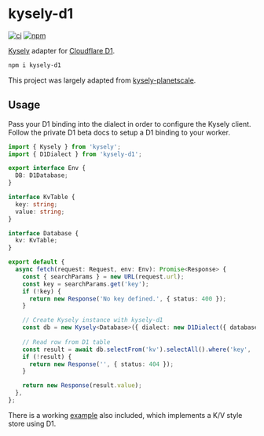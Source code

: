 # kysely-d1

[![ci](https://github.com/aidenwallis/kysely-d1/actions/workflows/ci.yaml/badge.svg)](https://github.com/aidenwallis/kysely-d1/actions/workflows/ci.yaml)
[![npm](https://img.shields.io/npm/v/kysely-d1.svg)](https://www.npmjs.com/package/kysely-d1)

[Kysely](https://github.com/koskimas/kysely) adapter for [Cloudflare D1](https://blog.cloudflare.com/introducing-d1/).

```bash
npm i kysely-d1
```

This project was largely adapted from [kysely-planetscale](https://github.com/depot/kysely-planetscale).

## Usage

Pass your D1 binding into the dialect in order to configure the Kysely client. Follow the private D1 beta docs to setup a D1 binding to your worker.

```typescript
import { Kysely } from 'kysely';
import { D1Dialect } from 'kysely-d1';

export interface Env {
  DB: D1Database;
}

interface KvTable {
  key: string;
  value: string;
}

interface Database {
  kv: KvTable;
}

export default {
  async fetch(request: Request, env: Env): Promise<Response> {
    const { searchParams } = new URL(request.url);
    const key = searchParams.get('key');
    if (!key) {
      return new Response('No key defined.', { status: 400 });
    }

    // Create Kysely instance with kysely-d1
    const db = new Kysely<Database>({ dialect: new D1Dialect({ database: env.DB }) });
    
    // Read row from D1 table
    const result = await db.selectFrom('kv').selectAll().where('key', '=', key).executeTakeFirst();
    if (!result) {
      return new Response('', { status: 404 });
    }

    return new Response(result.value);
  },
};
```

There is a working [example](example) also included, which implements a K/V style store using D1.
